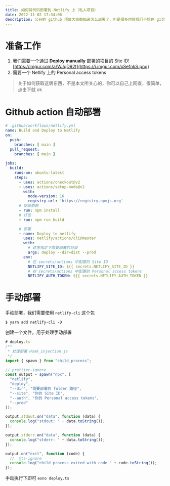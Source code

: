 ```yaml
---
title: 如何将代码部署到 Netlify 上（私人项目）
date: 2022-11-02 17:34:06
description: 公开的 github 项目大家都知道怎么部署了，但是很多时候我们不想在 github 上公开项目，并且还不想为此掏钱，那么今天来看看怎么将私人项目部署到 Netlify 上
---
```


# 准备工作
1. 我们需要一个通过 **Deploy manually** 部署的项目的 Site ID![https://imgur.com/a/WJqD92t](https://i.imgur.com/xSefnkS.png)
2. 需要一个 Netlify 上的  Personal access tokens
> 关于如何获取这俩东西，不是本文所关心的，你可以自己上网查，很简单，点击下就 ok

# Github action 自动部署
```yaml
# .github/workflows/netlify.yml
name: Build and Deploy to Netlify
on:
  push:
    branches: [ main ]
  pull_request:
    branches: [ main ]
    
jobs:
  build:
    runs-on: ubuntu-latest
    steps:
      - uses: actions/checkout@v2
      - uses: actions/setup-node@v2
        with:
          node-version: 16
          registry-url: 'https://registry.npmjs.org'
      # 安装依赖
      - run: npm install
      # 打包
      - run: npm run build

      # 部署
      - name: Deploy to netlify
        uses: netlify/actions/cli@master
        with:
          # 这里指定下需要部署的目录
          args: deploy --dir=dist --prod
        env:
          # 在 secrets/actions 中配置的 Site ID
          NETLIFY_SITE_ID: ${{ secrets.NETLIFY_SITE_ID }}
          # 在 secrets/actions 中配置的 Personal access tokens
          NETLIFY_AUTH_TOKEN: ${{ secrets.NETLIFY_AUTH_TOKEN }}
```

# 手动部署
手动部署，我们需要使用 `netlify-cli` 这个包

```shell
$ yarn add netlify-cli -D
```

创建一个文件，用于处理手动部署
```typescript
# deploy.ts
/**
 * 处理部署 Hook_injection.js
 */
import { spawn } from "child_process";

// prettier-ignore
const output = spawn("npx", [
  "netlify",
  "deploy",
  "--dir", "需要部署的 folder 路径",
  "--site", "你的 Site ID",
  "--auth", "你的 Personal access tokens",
  "--prod"
]);

output.stdout.on("data", function (data) {
  console.log("stdout: " + data.toString());
});

output.stderr.on("data", function (data) {
  console.log("stderr: " + data.toString());
});

output.on("exit", function (code) {
  //  @ts-ignore
  console.log("child process exited with code " + code.toString());
});
```

手动执行下即可 `esno deploy.ts`
